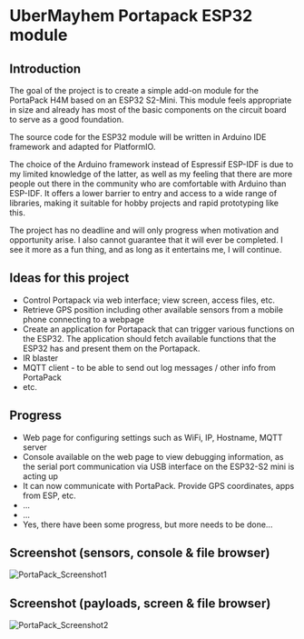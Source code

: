 # UberMayhem Portapack ESP32 module

## Introduction

The goal of the project is to create a simple add-on module for the PortaPack H4M based on an ESP32 S2-Mini. This module feels appropriate in size and already has most of the basic components on the circuit board to serve as a good foundation.

The source code for the ESP32 module will be written in Arduino IDE framework and adapted for PlatformIO.

The choice of the Arduino framework instead of Espressif ESP-IDF is due to my limited knowledge of the latter, as well as my feeling that there are more people out there in the community who are comfortable with Arduino than ESP-IDF.
It offers a lower barrier to entry and access to a wide range of libraries, making it suitable for hobby projects and rapid prototyping like this.

The project has no deadline and will only progress when motivation and opportunity arise. I also cannot guarantee that it will ever be completed. I see it more as a fun thing, and as long as it entertains me, I will continue.

## Ideas for this project

-   Control Portapack via web interface; view screen, access files, etc.
-   Retrieve GPS position including other available sensors from a mobile phone connecting to a webpage
-   Create an application for Portapack that can trigger various functions on the ESP32. The application should fetch available functions that the ESP32 has and present them on the Portapack.
-   IR blaster
-   MQTT client - to be able to send out log messages / other info from PortaPack
- etc.

## Progress

-   Web page for configuring settings such as WiFi, IP, Hostname, MQTT server
-   Console available on the web page to view debugging information, as the serial port communication via USB interface on the ESP32-S2 mini is acting up
-   It can now communicate with PortaPack. Provide GPS coordinates, apps from ESP, etc.
-   ...
-   ...
-   Yes, there have been some progress, but more needs to be done...

## Screenshot (sensors, console & file browser)
![PortaPack_Screenshot1](https://github.com/user-attachments/assets/2c9b018d-c21a-4518-889c-0796bb0e53d8)

## Screenshot (payloads, screen & file browser)
![PortaPack_Screenshot2](https://github.com/user-attachments/assets/27a51c0b-73ed-47f4-9f83-1df552cc4616)

